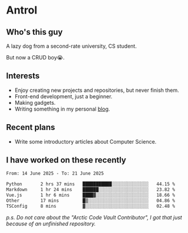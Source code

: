 # Antrol

## Who's this guy

A lazy dog from a second-rate university, CS student.

But now a CRUD boy😭.

## Interests

* Enjoy creating new projects and repositories, but never finish them.
* Front-end development, just a beginner.
* Making gadgets.
* Writing something in my personal [blog](https://blog.antrol.xyz/).

## Recent plans

* Write some introductory articles about Computer Science.

<!--
* Try to develop a website for [Anime4KCPP](https://github.com/TianZerL/Anime4KCPP).
* Develop a Markdown renderer which user can customize its css, of course it is GUI-based.~~(If I could finish  it before getting bored)~~
* Work with my [teammates](https://github.com/SWJTU-Lazy-Dogs).
* Find something interests me, as a hobby after finishing my ~~boring~~ homework.
-->

## I have worked on these recently

<!--START_SECTION:waka-->

```txt
From: 14 June 2025 - To: 21 June 2025

Python       2 hrs 37 mins   ███████████░░░░░░░░░░░░░░   44.15 %
Markdown     1 hr 24 mins    ██████░░░░░░░░░░░░░░░░░░░   23.82 %
Vue.js       1 hr 6 mins     ████▓░░░░░░░░░░░░░░░░░░░░   18.66 %
Other        17 mins         █▒░░░░░░░░░░░░░░░░░░░░░░░   04.86 %
TSConfig     8 mins          ▓░░░░░░░░░░░░░░░░░░░░░░░░   02.48 %
```

<!--END_SECTION:waka-->

*p.s.  Do not care about the "Arctic Code Vault Contributor", I got that just because of an unfinished repository.*

<!--
**qzmlgfj/qzmlgfj** is a ✨ _special_ ✨ repository because its `README.md` (this file) appears on your GitHub profile.

Here are some ideas to get you started:

- 🔭 I’m currently working on ...
- 🌱 I’m currently learning ...
- 👯 I’m looking to collaborate on ...
- 🤔 I’m looking for help with ...
- 💬 Ask me about ...
- 📫 How to reach me: ...
- 😄 Pronouns: ...
- ⚡ Fun fact: ...
-->

